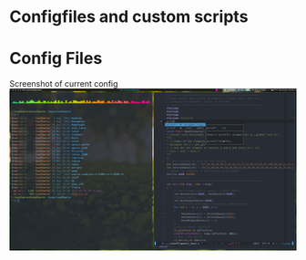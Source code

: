 # Configfiles and custom scripts

# Config Files
Screenshot of current config
![alt text](https://github.com/tsedlmeier/dotfiles/blob/main/doc/screenshot.PNG)
